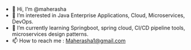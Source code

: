 - 👋 Hi, I’m @maherasha
- 👀 I’m interested in Java Enterprise Applications, Cloud, Microservices, DevOps.
- 🌱 I’m currently learning Springboot, spring cloud, CI/CD pipeline tools, microservices design patterns. 
- 📫 How to reach me : Maherasha1@gmail.com

<!---
maherasha/maherasha is a ✨ special ✨ repository because its `README.md` (this file) appears on your GitHub profile.
You can click the Preview link to take a look at your changes.
--->
